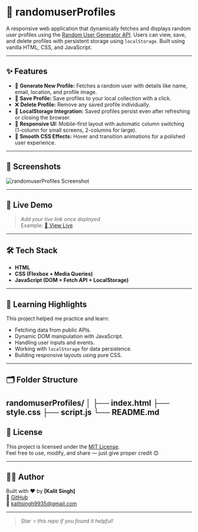 # 🔀 randomuserProfiles

A responsive web application that dynamically fetches and displays random user profiles using the [Random User Generator API](https://randomuser.me/). Users can view, save, and delete profiles with persistent storage using `localStorage`. Built using vanilla HTML, CSS, and JavaScript.

---

## ✨ Features

- 🔄 **Generate New Profile:** Fetches a random user with details like name, email, location, and profile image.
- 💾 **Save Profile:** Save profiles to your local collection with a click.
- ❌ **Delete Profile:** Remove any saved profile individually.
- 🧠 **LocalStorage Integration:** Saved profiles persist even after refreshing or closing the browser.
- 📱 **Responsive UI:** Mobile-first layout with automatic column switching (1-column for small screens, 2-columns for large).
- 🎨 **Smooth CSS Effects:** Hover and transition animations for a polished user experience.

---

## 📸 Screenshots

 ![randomuserProfiles Screenshot](https://github.com/user-attachments/assets/0fb01889-894a-429e-8a79-c6945c70cc7a)


---

## 🚀 Live Demo

> _Add your live link once deployed_  
> Example:
> [🔗 View Live](https://randomusers.ccbp.tech)

---

## 🛠️ Tech Stack

- **HTML**
- **CSS (Flexbox + Media Queries)**
- **JavaScript (DOM + Fetch API + LocalStorage)**

---

## 🧠 Learning Highlights

This project helped me practice and learn:
- Fetching data from public APIs.
- Dynamic DOM manipulation with JavaScript.
- Handling user inputs and events.
- Working with `localStorage` for data persistence.
- Building responsive layouts using pure CSS.

---

## 🗂️ Folder Structure

randomuserProfiles/ │ ├── index.html ├── style.css ├── script.js └── README.md
---

## 📄 License

This project is licensed under the [MIT License](LICENSE).  
Feel free to use, modify, and share — just give proper credit 😊

---

## 🙋‍♂️ Author

Built with ❤️ by **[Kalit Singh]**  
🔗 [GitHub](https://github.com/KalitSingh)  
📧 kalitsingh9935@gmail.com

---

> _Star ⭐ this repo if you found it helpful!_
